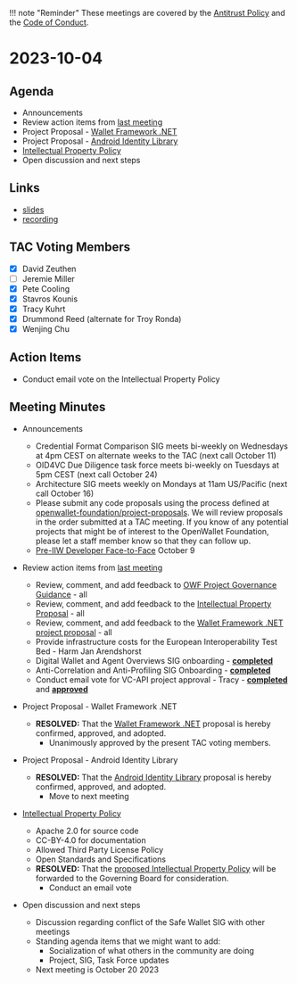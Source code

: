 !!! note "Reminder"
    These meetings are covered by the [Antitrust Policy](../../governance/antitrust.md) and the [Code of Conduct](../../governance/code-of-conduct.md).

# 2023-10-04

## Agenda
- Announcements
- Review action items from [last meeting](./2023-09-20.md#action-items)
- Project Proposal - [Wallet Framework .NET](https://github.com/openwallet-foundation/project-proposals/pull/16)
- Project Proposal - [Android Identity Library](https://github.com/openwallet-foundation/project-proposals/pull/18)
- [Intellectual Property Policy](https://docs.google.com/document/d/11hTvmHkM6FQGFQp-Lsq6sbTblgIaKWccV6a7nP1nFa0/edit)
- Open discussion and next steps

## Links
- [slides](https://docs.google.com/presentation/d/1xhOHaL0n8xH8kIEUafrz3clIma6pYB_a3R81WdLuxek/edit?usp=sharing)
- [recording]()

## TAC Voting Members

- [x] David Zeuthen
- [ ] Jeremie Miller
- [x] Pete Cooling
- [x] Stavros Kounis
- [x] Tracy Kuhrt
- [x] Drummond Reed (alternate for Troy Ronda)
- [x] Wenjing Chu

## Action Items
- Conduct email vote on the Intellectual Property Policy

## Meeting Minutes
- Announcements
    - Credential Format Comparison SIG meets bi-weekly on Wednesdays at 4pm CEST on alternate weeks to the TAC (next call October 11)
    - OID4VC Due Diligence task force meets bi-weekly on Tuesdays at 5pm CEST (next call October 24)
    - Architecture SIG  meets weekly on Mondays at 11am US/Pacific (next call October 16)
    - Please submit any code proposals using the process defined at [openwallet-foundation/project-proposals](https://github.com/openwallet-foundation/project-proposals). We will review proposals in the order submitted at a TAC meeting. If you know of any potential projects that might be of interest to the OpenWallet Foundation, please let a staff member know so that they can follow up.
    - [Pre-IIW Developer Face-to-Face](https://www.eventbrite.com/e/openwallet-pre-iiw-developers-face-to-face-tickets-722252636077) October 9


- Review action items from [last meeting](./2023-09-20.md#action-items)
    - Review, comment, and add feedback to [OWF Project Governance Guidance](https://docs.google.com/document/d/1kXGWPNEOAX-7KzYMggFKtWZFO-0oTnyiOTjNFjjFOLo/edit) - all
    - Review, comment, and add feedback to the [Intellectual Property Proposal](https://docs.google.com/document/d/11hTvmHkM6FQGFQp-Lsq6sbTblgIaKWccV6a7nP1nFa0/edit#heading=h.sqcy373m3v6g) - all
    - Review, comment, and add feedback to the [Wallet Framework .NET project proposal](https://github.com/openwallet-foundation/project-proposals/pull/16) - all
    - Provide infrastructure costs for the European Interoperability Test Bed - Harm Jan Arendshorst
    - Digital Wallet and Agent Overviews SIG onboarding - **[completed](https://tac.openwallet.foundation/SIGs/digital-wallet-and-agent-overviews/)**
    - Anti-Correlation and Anti-Profiling SIG Onboarding - **[completed](https://tac.openwallet.foundation/SIGs/safe-wallet/)**
    - Conduct email vote for VC-API project approval - Tracy - **[completed](https://lists.openwallet.foundation/g/TAC/message/79)** and **[approved](https://lists.openwallet.foundation/g/TAC/message/88)**

- Project Proposal - Wallet Framework .NET
    - **RESOLVED:** That the [Wallet Framework .NET](https://github.com/openwallet-foundation/project-proposals/pull/16) proposal is hereby confirmed, approved, and adopted.
        - Unanimously approved by the present TAC voting members.

- Project Proposal - Android Identity Library
    - **RESOLVED:** That the [Android Identity Library](https://github.com/openwallet-foundation/project-proposals/pull/18) proposal is hereby confirmed, approved, and adopted.
        - Move to next meeting

- [Intellectual Property Policy](https://docs.google.com/document/d/11hTvmHkM6FQGFQp-Lsq6sbTblgIaKWccV6a7nP1nFa0/edit)
    - Apache 2.0 for source code
    - CC-BY-4.0 for documentation
    - Allowed Third Party License Policy
    - Open Standards and Specifications
    - **RESOLVED:** That the [proposed Intellectual Property Policy](https://docs.google.com/document/d/11hTvmHkM6FQGFQp-Lsq6sbTblgIaKWccV6a7nP1nFa0/edit) will be forwarded to the Governing Board for consideration.
        - Conduct an email vote

- Open discussion and next steps
    - Discussion regarding conflict of the Safe Wallet SIG with other meetings
    - Standing agenda items that we might want to add:
        - Socialization of what others in the community are doing
        - Project, SIG, Task Force updates
    - Next meeting is October 20 2023
